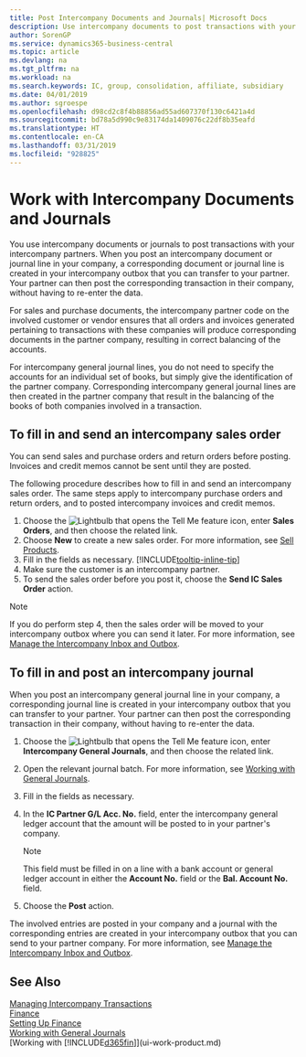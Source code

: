 ```yaml
---
title: Post Intercompany Documents and Journals| Microsoft Docs
description: Use intercompany documents to post transactions with your intercompany partners.
author: SorenGP
ms.service: dynamics365-business-central
ms.topic: article
ms.devlang: na
ms.tgt_pltfrm: na
ms.workload: na
ms.search.keywords: IC, group, consolidation, affiliate, subsidiary
ms.date: 04/01/2019
ms.author: sgroespe
ms.openlocfilehash: d98cd2c8f4b88856ad55ad607370f130c6421a4d
ms.sourcegitcommit: bd78a5d990c9e83174da1409076c22df8b35eafd
ms.translationtype: HT
ms.contentlocale: en-CA
ms.lasthandoff: 03/31/2019
ms.locfileid: "928825"
---
```

# <a name="work-with-intercompany-documents-and-journals"></a>Work with Intercompany Documents and Journals
You use intercompany documents or journals to post transactions with your intercompany partners. When you post an intercompany document or journal line in your company, a corresponding document or journal line is created in your intercompany outbox that you can transfer to your partner. Your partner can then post the corresponding transaction in their company, without having to re-enter the data.

For sales and purchase documents, the intercompany partner code on the involved customer or vendor ensures that all orders and invoices generated pertaining to transactions with these companies will produce corresponding documents in the partner company, resulting in correct balancing of the accounts.

For intercompany general journal lines, you do not need to specify the accounts for an individual set of books, but simply give the identification of the partner company. Corresponding intercompany general journal lines are then created in the partner company that result in the balancing of the books of both companies involved in a transaction.

## <a name="to-fill-in-and-send-an-intercompany-sales-order"></a>To fill in and send an intercompany sales order
You can send sales and purchase orders and return orders before posting. Invoices and credit memos cannot be sent until they are posted.

The following procedure describes how to fill in and send an intercompany sales order. The same steps apply to intercompany purchase orders and return orders, and to posted intercompany invoices and credit memos.  

1. Choose the ![Lightbulb that opens the Tell Me feature](media/ui-search/search_small.png "Tell me what you want to do") icon, enter **Sales Orders**, and then choose the related link.  
2. Choose **New** to create a new sales order. For more information, see [Sell Products](sales-how-sell-products.md).  
3. Fill in the fields as necessary. [!INCLUDE[tooltip-inline-tip](includes/tooltip-inline-tip_md.md)]
4. Make sure the customer is an intercompany partner.
5. To send the sales order before you post it, choose the **Send IC Sales Order** action.

> [!NOTE]
> If you do perform step 4, then the sales order will be moved to your intercompany outbox where you can send it later. For more information, see [Manage the Intercompany Inbox and Outbox](intercompany-how-manage-intercompany-inbox.md).

## <a name="to-fill-in-and-post-an-intercompany-journal"></a>To fill in and post an intercompany journal
When you post an intercompany general journal line in your company, a corresponding journal line is created in your intercompany outbox that you can transfer to your partner. Your partner can then post the corresponding transaction in their company, without having to re-enter the data.

1. Choose the ![Lightbulb that opens the Tell Me feature](media/ui-search/search_small.png "Tell me what you want to do") icon, enter **Intercompany General Journals**, and then choose the related link.  
2. Open the relevant journal batch. For more information, see [Working with General Journals](ui-work-general-journals.md).
3. Fill in the fields as necessary.
4. In the **IC Partner G/L Acc. No.** field, enter the intercompany general ledger account that the amount will be posted to in your partner's company.

    > [!NOTE]
    > This field must be filled in on a line with a bank account or general ledger account in either the **Account No.** field or the **Bal. Account No.** field.  
5. Choose the **Post** action.

The involved entries are posted in your company and a journal with the corresponding entries are created in your intercompany outbox that you can send to your partner company. For more information, see [Manage the Intercompany Inbox and Outbox](intercompany-how-manage-intercompany-inbox.md).

## <a name="see-also"></a>See Also
[Managing Intercompany Transactions](intercompany-manage.md)  
[Finance](finance.md)  
[Setting Up Finance](finance-setup-finance.md)  
[Working with General Journals](ui-work-general-journals.md)  
[Working with [!INCLUDE[d365fin](includes/d365fin_md.md)]](ui-work-product.md)
